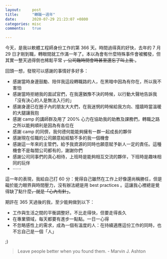 ```yaml
---
layout:     post
title:      "轉職一週年"
date:       2020-07-29 21:23:07 +0800
categories: misc
comments:   true

---
```


今天，是我以軟體工程師身份工作的第 366 天。時間過得真的好快，去年的 7 月 29 日才剛到職，轉眼間就工作滿一年了。本以為會有什麼特殊事件會被觸發，但其實一整天過得倒也稀鬆平常 <del>，公司臨時開會時甚至還忘了叫上我 </del>。

回頭一想，發現可以感謝的事情好多好多：
- 感謝當時身邊鼓勵、陪伴我這段轉職路的人，在黑暗中因為有你在，所以我不害怕
- 感謝當時拒絕我的面試官們，在我還猶豫不決的時候，以行動大聲地告訴我「沒有決心的人是無法入行的」
- 感謝身邊已在圈子內的朋友大大們，在我迷惘的時候給我方向、撞牆時當溫暖的大腿讓我抱
- 感謝 camp 的講師群及用了 200% 心力在協助我的助教及課務們，轉職之路之所以能夠順利是因為有各位在
- 感謝 camp 的同儕，我何德何能能夠擁有一群一起成長的夥伴
- 感謝現在任職的公司願意給經驗不多的我一個機會
- 感謝這一年來的主管們，給予我資源的同時也願意賦予新人一定的責任。這種機會不是每間公司都有的，謝謝你們
- 感謝公司同事們的真心相待，上班時是能夠相互交流的夥伴，下班時是趣味相同的玩伴
- ⋯⋯

這一年的表現，我給自己打 60 分：覺得自己雖然在工作上好像還尚稱勝任，但是礙於能力眼界與時間壓力，沒有辦法總是用 best practices 。這讓我心裡總是覺得缺了點什麼<del>，就是「心內有針」</del>。

期許在 365 天過後的我，至少能夠做到以下：
- 工作與生活之間的平衡調整好。不比走得快，但要走得長久
- 在專業領域，每天都要有進步一點點。一日一心得
- 不忽略感性上的需求，成為一個有溫度的人：在持續適應這份工作的同時，也不忘自己是一個「人」

;)

> Leave people better when you found them. - Marvin J. Ashton
